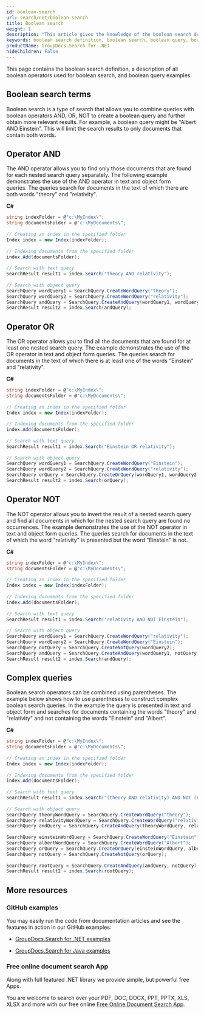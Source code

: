 ```yaml
---
id: boolean-search
url: search/net/boolean-search
title: Boolean search
weight: 1
description: "This article gives the knowledge of the boolean search definition which includes all boolean operators used for boolean search, and boolean query examples."
keywords: boolean search definition, boolean search, boolean query, boolean query examples 
productName: GroupDocs.Search for .NET
hideChildren: False
---
```

This page contains the boolean search definition, a description of all boolean operators used for boolean search, and boolean query examples.

## Boolean search terms

Boolean search is a type of search that allows you to combine queries with boolean operators AND, OR, NOT to create a boolean query and further obtain more relevant results. For example, a boolean query might be "Albert AND Einstein". This will limit the search results to only documents that contain both words.

## Operator AND

The AND operator allows you to find only those documents that are found for each nested search query separately. The following example demonstrates the use of the AND operator in text and object form queries. The queries search for documents in the text of which there are both words "theory" and "relativity".

**C#**

```csharp
string indexFolder = @"c:\MyIndex\";
string documentsFolder = @"c:\MyDocuments\";
 
// Creating an index in the specified folder
Index index = new Index(indexFolder);
 
// Indexing documents from the specified folder
index.Add(documentsFolder);
 
// Search with text query
SearchResult result1 = index.Search("theory AND relativity");
 
// Search with object query
SearchQuery wordQuery1 = SearchQuery.CreateWordQuery("theory");
SearchQuery wordQuery2 = SearchQuery.CreateWordQuery("relativity");
SearchQuery andQuery = SearchQuery.CreateAndQuery(wordQuery1, wordQuery2);
SearchResult result2 = index.Search(andQuery);
```

## Operator OR

The OR operator allows you to find all the documents that are found for at least one nested search query. The example demonstrates the use of the OR operator in text and object form queries. The queries search for documents in the text of which there is at least one of the words "Einstein" and "relativity".

**C#**

```csharp
string indexFolder = @"c:\MyIndex\";
string documentsFolder = @"c:\MyDocuments\";
 
// Creating an index in the specified folder
Index index = new Index(indexFolder);
 
// Indexing documents from the specified folder
index.Add(documentsFolder);
 
// Search with text query
SearchResult result1 = index.Search("Einstein OR relativity");
 
// Search with object query
SearchQuery wordQuery1 = SearchQuery.CreateWordQuery("Einstein");
SearchQuery wordQuery2 = SearchQuery.CreateWordQuery("relativity");
SearchQuery orQuery = SearchQuery.CreateOrQuery(wordQuery1, wordQuery2);
SearchResult result2 = index.Search(orQuery);
```

## Operator NOT

The NOT operator allows you to invert the result of a nested search query and find all documents in which for the nested search query are found no occurrences. The example demonstrates the use of the NOT operator in text and object form queries. The queries search for documents in the text of which the word "relativity" is presented but the word "Einstein" is not.

**C#**

```csharp
string indexFolder = @"c:\MyIndex\";
string documentsFolder = @"c:\MyDocuments\";
 
// Creating an index in the specified folder
Index index = new Index(indexFolder);
 
// Indexing documents from the specified folder
index.Add(documentsFolder);
 
// Search with text query
SearchResult result1 = index.Search("relativity AND NOT Einstein");
 
// Search with object query
SearchQuery wordQuery1 = SearchQuery.CreateWordQuery("relativity");
SearchQuery wordQuery2 = SearchQuery.CreateWordQuery("Einstein");
SearchQuery notQuery = SearchQuery.CreateNotQuery(wordQuery2);
SearchQuery andQuery = SearchQuery.CreateAndQuery(wordQuery1, notQuery);
SearchResult result2 = index.Search(andQuery);
```

## Complex queries

Boolean search operators can be combined using parentheses. The example below shows how to use parentheses to construct complex boolean search queries. In the example the query is presented in text and object form and searches for documents containing the words "theory" and "relativity" and not containing the words "Einstein" and "Albert".

**C#**

```csharp
string indexFolder = @"c:\MyIndex\";
string documentsFolder = @"c:\MyDocuments\";
 
// Creating an index in the specified folder
Index index = new Index(indexFolder);
 
// Indexing documents from the specified folder
index.Add(documentsFolder);
 
// Search with text query
SearchResult result1 = index.Search("(theory AND relativity) AND NOT (Einstein OR Albert)");
 
// Search with object query
SearchQuery theoryWordQuery = SearchQuery.CreateWordQuery("theory");
SearchQuery relativityWordQuery = SearchQuery.CreateWordQuery("relativity");
SearchQuery andQuery = SearchQuery.CreateAndQuery(theoryWordQuery, relativityWordQuery);
 
SearchQuery einsteinWordQuery = SearchQuery.CreateWordQuery("Einstein");
SearchQuery albertWordQuery = SearchQuery.CreateWordQuery("Albert");
SearchQuery orQuery = SearchQuery.CreateOrQuery(einsteinWordQuery, albertWordQuery);
SearchQuery notQuery = SearchQuery.CreateNotQuery(orQuery);
 
SearchQuery rootQuery = SearchQuery.CreateAndQuery(andQuery, notQuery);
SearchResult result2 = index.Search(rootQuery);
```

## More resources

### GitHub examples

You may easily run the code from documentation articles and see the features in action in our GitHub examples:

*   [GroupDocs.Search for .NET examples](https://github.com/groupdocs-search/GroupDocs.Search-for-.NET)
    
*   [GroupDocs.Search for Java examples](https://github.com/groupdocs-search/GroupDocs.Search-for-Java)
    

### Free online document search App

Along with full featured .NET library we provide simple, but powerful free Apps.

You are welcome to search over your PDF, DOC, DOCX, PPT, PPTX, XLS, XLSX and more with our free online [Free Online Document Search App](https://products.groupdocs.app/search).
